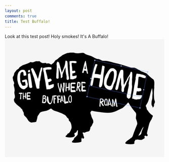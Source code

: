 ```yaml
---
layout: post
comments: true
title: Test Buffalo!
---
```


Look at this test post! Holy smokes! It's A Buffalo! ![BUFFALO](/images/Buff.jpg)